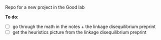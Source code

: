Repo for a new project in the Good lab

**To do:**  
- [ ] go through the math in the notes + the linkage disequilibrium preprint  
- [ ] get the heuristics picture from the linkage disequilibrium preprint  
